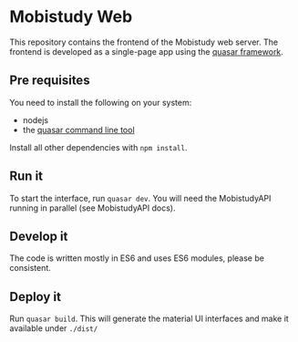 # Mobistudy Web

This repository contains the frontend of the Mobistudy web server.
The frontend is developed as a single-page app using the [quasar framework](https://quasar-framework.org/).

## Pre requisites

You need to install the following on your system:

- nodejs
- the [quasar command line tool](https://quasar-framework.org/guide/quasar-cli.html)

Install all other dependencies with `npm install`.

## Run it

To start the interface, run `quasar dev`.
You will need the MobistudyAPI running in parallel (see MobistudyAPI docs).

## Develop it

The code is written mostly in ES6 and uses ES6 modules, please be consistent.


## Deploy it

Run `quasar build`. This will generate the material UI interfaces and make it available under `./dist/`
